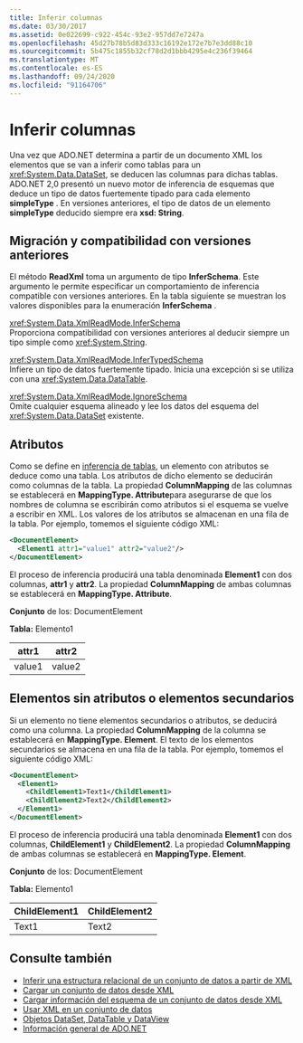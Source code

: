 ```yaml
---
title: Inferir columnas
ms.date: 03/30/2017
ms.assetid: 0e022699-c922-454c-93e2-957dd7e7247a
ms.openlocfilehash: 45d27b78b5d83d333c16192e172e7b7e3dd88c10
ms.sourcegitcommit: 5b475c1855b32cf78d2d1bbb4295e4c236f39464
ms.translationtype: MT
ms.contentlocale: es-ES
ms.lasthandoff: 09/24/2020
ms.locfileid: "91164706"
---
```

# <a name="inferring-columns"></a>Inferir columnas

Una vez que ADO.NET determina a partir de un documento XML los elementos que se van a inferir como tablas para un <xref:System.Data.DataSet>, se deducen las columnas para dichas tablas. ADO.NET 2,0 presentó un nuevo motor de inferencia de esquemas que deduce un tipo de datos fuertemente tipado para cada elemento **simpleType** . En versiones anteriores, el tipo de datos de un elemento **simpleType** deducido siempre era **xsd: String**.  
  
## <a name="migration-and-backward-compatibility"></a>Migración y compatibilidad con versiones anteriores  

 El método **ReadXml** toma un argumento de tipo **InferSchema**. Este argumento le permite especificar un comportamiento de inferencia compatible con versiones anteriores. En la tabla siguiente se muestran los valores disponibles para la enumeración **InferSchema** .  
  
 <xref:System.Data.XmlReadMode.InferSchema>  
 Proporciona compatibilidad con versiones anteriores al deducir siempre un tipo simple como <xref:System.String>.  
  
 <xref:System.Data.XmlReadMode.InferTypedSchema>  
 Infiere un tipo de datos fuertemente tipado. Inicia una excepción si se utiliza con una <xref:System.Data.DataTable>.  
  
 <xref:System.Data.XmlReadMode.IgnoreSchema>  
 Omite cualquier esquema alineado y lee los datos del esquema del <xref:System.Data.DataSet> existente.  
  
## <a name="attributes"></a>Atributos  

 Como se define en [inferencia de tablas](inferring-tables.md), un elemento con atributos se deduce como una tabla. Los atributos de dicho elemento se deducirán como columnas de la tabla. La propiedad **ColumnMapping** de las columnas se establecerá en **MappingType. Attribute**para asegurarse de que los nombres de columna se escribirán como atributos si el esquema se vuelve a escribir en XML. Los valores de los atributos se almacenan en una fila de la tabla. Por ejemplo, tomemos el siguiente código XML:  
  
```xml  
<DocumentElement>  
  <Element1 attr1="value1" attr2="value2"/>  
</DocumentElement>  
```  
  
 El proceso de inferencia producirá una tabla denominada **Element1** con dos columnas, **attr1** y **attr2**. La propiedad **ColumnMapping** de ambas columnas se establecerá en **MappingType. Attribute**.  
  
 **Conjunto** de los: DocumentElement  
  
 **Tabla:** Elemento1  
  
|attr1|attr2|  
|-----------|-----------|  
|value1|value2|  
  
## <a name="elements-without-attributes-or-child-elements"></a>Elementos sin atributos o elementos secundarios  

 Si un elemento no tiene elementos secundarios o atributos, se deducirá como una columna. La propiedad **ColumnMapping** de la columna se establecerá en **MappingType. Element**. El texto de los elementos secundarios se almacena en una fila de la tabla. Por ejemplo, tomemos el siguiente código XML:  
  
```xml  
<DocumentElement>  
  <Element1>  
    <ChildElement1>Text1</ChildElement1>  
    <ChildElement2>Text2</ChildElement2>  
  </Element1>  
</DocumentElement>  
```  
  
 El proceso de inferencia producirá una tabla denominada **Element1** con dos columnas, **ChildElement1** y **ChildElement2**. La propiedad **ColumnMapping** de ambas columnas se establecerá en **MappingType. Element**.  
  
 **Conjunto** de los: DocumentElement  
  
 **Tabla:** Elemento1  
  
|ChildElement1|ChildElement2|  
|-------------------|-------------------|  
|Text1|Text2|  
  
## <a name="see-also"></a>Consulte también

- [Inferir una estructura relacional de un conjunto de datos a partir de XML](inferring-dataset-relational-structure-from-xml.md)
- [Cargar un conjunto de datos desde XML](loading-a-dataset-from-xml.md)
- [Cargar información del esquema de un conjunto de datos desde XML](loading-dataset-schema-information-from-xml.md)
- [Usar XML en un conjunto de datos](using-xml-in-a-dataset.md)
- [Objetos DataSet, DataTable y DataView](index.md)
- [Información general de ADO.NET](../ado-net-overview.md)
